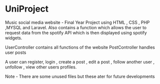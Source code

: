 # UniProject

Music social media website - Final Year Project using HTML , CSS , PHP ,MYSQL and Laravel. Also contains a function which allows the user to request data from the spotify API which is then displayed using spotify widgets.

UserController contains all functions of the website 
PostController handles user posts 

A user can register, login , create a post , edit a post , follow another user , unfollow , view other users profiles. 

Note - There are some unused files but these ater for future developments
